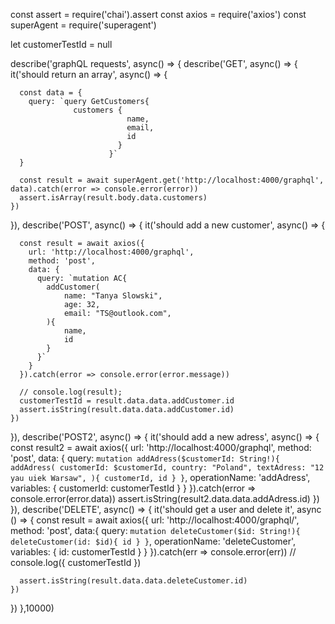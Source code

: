 const assert = require('chai').assert
const axios = require('axios')
const superAgent = require('superagent')

let customerTestId = null

describe('graphQL requests', async() => {
describe('GET', async() => {
it('should return an array', async() => {

      const data = {
        query: `query GetCustomers{
                  customers {
                              name,
                              email,
                              id
                            }
                          }`
      }

      const result = await superAgent.get('http://localhost:4000/graphql', data).catch(error => console.error(error))
      assert.isArray(result.body.data.customers)
    })

}),
describe('POST', async() => {
it('should add a new customer', async() => {

      const result = await axios({
        url: 'http://localhost:4000/graphql',
        method: 'post',
        data: {
          query: `mutation AC{
            addCustomer(
                name: "Tanya Slowski",
                age: 32,
                email: "TS@outlook.com",
            ){
                name,
                id
            }
          }`
        }
      }).catch(error => console.error(error.message))

      // console.log(result);
      customerTestId = result.data.data.addCustomer.id
      assert.isString(result.data.data.addCustomer.id)
    })

}),
describe('POST2', async() => {
it('should add a new adress', async() => {
const result2 = await axios({
url: 'http://localhost:4000/graphql',
method: 'post',
data: {
query: `mutation addAdress($customerId: String!){ addAdress( customerId: $customerId, country: "Poland", textAdress: "12 yau uiek Warsaw", ){ customerId, id } }`,
operationName: 'addAdress',
variables: {
customerId: customerTestId
}
}
}).catch(error => console.error(error.data))
assert.isString(result2.data.data.addAdress.id)
})
}),
describe('DELETE', async() => {
it('should get a user and delete it', async () => {
const result = await axios({
url: 'http://localhost:4000/graphql/',
method: 'post',
data:{
query: `mutation deleteCustomer($id: String!){ deleteCustomer(id: $id){ id } }`,
operationName: 'deleteCustomer',
variables: {
id: customerTestId
}
}
}).catch(err => console.error(err))
// console.log({ customerTestId })

      assert.isString(result.data.data.deleteCustomer.id)
    })

})
},10000)

